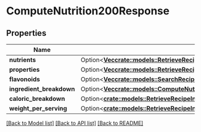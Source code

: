 # ComputeNutrition200Response

## Properties

Name | Type | Description | Notes
------------ | ------------- | ------------- | -------------
**nutrients** | Option<[**Vec<crate::models::RetrieveRecipeInformation200ResponseNutritionIngredientBreakdownInnerNutrientsInner>**](retrieveRecipeInformation_200_response_nutrition_ingredient_breakdown_inner_nutrients_inner.md)> |  | [optional]
**properties** | Option<[**Vec<crate::models::RetrieveRecipeInformation200ResponseNutritionFlavonoidsInner>**](retrieveRecipeInformation_200_response_nutrition_flavonoids_inner.md)> |  | [optional]
**flavonoids** | Option<[**Vec<crate::models::SearchRecipes200ResponseRecipesInnerNutritionNutrientsInner>**](searchRecipes_200_response_recipes_inner_nutrition_nutrients_inner.md)> |  | [optional]
**ingredient_breakdown** | Option<[**Vec<crate::models::ComputeNutrition200ResponseIngredientBreakdownInner>**](computeNutrition_200_response_ingredient_breakdown_inner.md)> |  | [optional]
**caloric_breakdown** | Option<[**crate::models::RetrieveRecipeInformation200ResponseNutritionCaloricBreakdown**](retrieveRecipeInformation_200_response_nutrition_caloric_breakdown.md)> |  | [optional]
**weight_per_serving** | Option<[**crate::models::RetrieveRecipeInformation200ResponseNutritionWeightPerServing**](retrieveRecipeInformation_200_response_nutrition_weight_per_serving.md)> |  | [optional]

[[Back to Model list]](../README.md#documentation-for-models) [[Back to API list]](../README.md#documentation-for-api-endpoints) [[Back to README]](../README.md)


